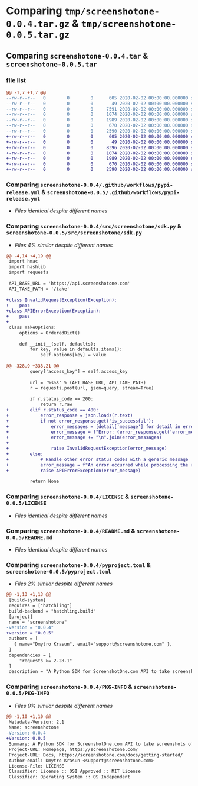 # Comparing `tmp/screenshotone-0.0.4.tar.gz` & `tmp/screenshotone-0.0.5.tar.gz`

## Comparing `screenshotone-0.0.4.tar` & `screenshotone-0.0.5.tar`

### file list

```diff
@@ -1,7 +1,7 @@
--rw-r--r--   0        0        0      605 2020-02-02 00:00:00.000000 screenshotone-0.0.4/.github/workflows/pypi-release.yml
--rw-r--r--   0        0        0       49 2020-02-02 00:00:00.000000 screenshotone-0.0.4/src/screenshotone/__init__.py
--rw-r--r--   0        0        0     7591 2020-02-02 00:00:00.000000 screenshotone-0.0.4/src/screenshotone/sdk.py
--rw-r--r--   0        0        0     1074 2020-02-02 00:00:00.000000 screenshotone-0.0.4/LICENSE
--rw-r--r--   0        0        0     1989 2020-02-02 00:00:00.000000 screenshotone-0.0.4/README.md
--rw-r--r--   0        0        0      670 2020-02-02 00:00:00.000000 screenshotone-0.0.4/pyproject.toml
--rw-r--r--   0        0        0     2590 2020-02-02 00:00:00.000000 screenshotone-0.0.4/PKG-INFO
+-rw-r--r--   0        0        0      605 2020-02-02 00:00:00.000000 screenshotone-0.0.5/.github/workflows/pypi-release.yml
+-rw-r--r--   0        0        0       49 2020-02-02 00:00:00.000000 screenshotone-0.0.5/src/screenshotone/__init__.py
+-rw-r--r--   0        0        0     8396 2020-02-02 00:00:00.000000 screenshotone-0.0.5/src/screenshotone/sdk.py
+-rw-r--r--   0        0        0     1074 2020-02-02 00:00:00.000000 screenshotone-0.0.5/LICENSE
+-rw-r--r--   0        0        0     1989 2020-02-02 00:00:00.000000 screenshotone-0.0.5/README.md
+-rw-r--r--   0        0        0      670 2020-02-02 00:00:00.000000 screenshotone-0.0.5/pyproject.toml
+-rw-r--r--   0        0        0     2590 2020-02-02 00:00:00.000000 screenshotone-0.0.5/PKG-INFO
```

### Comparing `screenshotone-0.0.4/.github/workflows/pypi-release.yml` & `screenshotone-0.0.5/.github/workflows/pypi-release.yml`

 * *Files identical despite different names*

### Comparing `screenshotone-0.0.4/src/screenshotone/sdk.py` & `screenshotone-0.0.5/src/screenshotone/sdk.py`

 * *Files 4% similar despite different names*

```diff
@@ -4,14 +4,19 @@
 import hmac
 import hashlib
 import requests
 
 API_BASE_URL = 'https://api.screenshotone.com'
 API_TAKE_PATH = '/take'
 
+class InvalidRequestException(Exception):
+    pass
+class APIErrorException(Exception):
+    pass
+
 class TakeOptions: 
     options = OrderedDict()    
 
     def __init__(self, defaults):
         for key, value in defaults.items(): 
             self.options[key] = value    
 
@@ -328,9 +333,21 @@
         query['access_key'] = self.access_key
 
         url = '%s%s' % (API_BASE_URL, API_TAKE_PATH)
         r = requests.post(url, json=query, stream=True)
         
         if r.status_code == 200: 
             return r.raw
+        elif r.status_code == 400:
+            error_response = json.loads(r.text)
+            if not error_response.get('is_successful'):
+                error_messages = [detail['message'] for detail in error_response.get('error_details', [])]
+                error_message = f"Error: {error_response.get('error_message', 'Unknown error')}\n"
+                error_message += "\n".join(error_messages)
+
+                raise InvalidRequestException(error_message)
+        else:
+            # Handle other error status codes with a generic message
+            error_message = f"An error occurred while processing the request. Status code: {r.status_code}"
+            raise APIErrorException(error_message)
 
         return None
```

### Comparing `screenshotone-0.0.4/LICENSE` & `screenshotone-0.0.5/LICENSE`

 * *Files identical despite different names*

### Comparing `screenshotone-0.0.4/README.md` & `screenshotone-0.0.5/README.md`

 * *Files identical despite different names*

### Comparing `screenshotone-0.0.4/pyproject.toml` & `screenshotone-0.0.5/pyproject.toml`

 * *Files 2% similar despite different names*

```diff
@@ -1,13 +1,13 @@
 [build-system]
 requires = ["hatchling"]
 build-backend = "hatchling.build"
 [project]
 name = "screenshotone"
-version = "0.0.4"
+version = "0.0.5"
 authors = [
   { name="Dmytro Krasun", email="support@screenshotone.com" },
 ]
 dependencies = [
     "requests >= 2.28.1"
 ]
 description = "A Python SDK for ScreenshotOne.com API to take screenshots of URLs, render HTML as images and PDF"
```

### Comparing `screenshotone-0.0.4/PKG-INFO` & `screenshotone-0.0.5/PKG-INFO`

 * *Files 0% similar despite different names*

```diff
@@ -1,10 +1,10 @@
 Metadata-Version: 2.1
 Name: screenshotone
-Version: 0.0.4
+Version: 0.0.5
 Summary: A Python SDK for ScreenshotOne.com API to take screenshots of URLs, render HTML as images and PDF
 Project-URL: Homepage, https://screenshotone.com/
 Project-URL: Docs, https://screenshotone.com/docs/getting-started/
 Author-email: Dmytro Krasun <support@screenshotone.com>
 License-File: LICENSE
 Classifier: License :: OSI Approved :: MIT License
 Classifier: Operating System :: OS Independent
```

